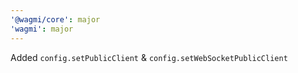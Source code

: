 ```yaml
---
'@wagmi/core': major
'wagmi': major
---
```


Added `config.setPublicClient` & `config.setWebSocketPublicClient`
